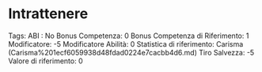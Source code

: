 # Intrattenere

Tags: ABI
: No
Bonus Competenza: 0
Bonus Competenza di Riferimento: 1
Modificatore: -5
Modificatore  Abilità: 0
Statistica di riferimento: Carisma (Carisma%201ecf6059938d48fdad0224e7cacbb4d6.md)
Tiro Salvezza: -5
Valore di riferimento: 0